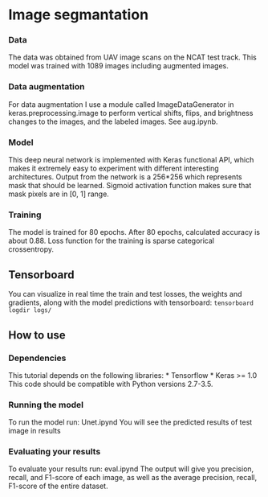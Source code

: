 # Image segmantation 
### Data 
The data was obtained from UAV image scans on the NCAT test track. This model was trained
with 1089 images including augmented images.
### Data augmentation 
For data augmentation I use a module called ImageDataGenerator in <span class=GramE>keras.preprocessing</span>.image
to perform vertical shifts, flips, and brightness changes to the images, and
the labeled images. See <span class=GramE>aug.ipynb</span>. 
### Model 
This deep neural network is implemented with Keras functional API, which makes it
extremely easy to experiment with different interesting architectures. Output
from the network is a 256*256 which represents mask that should be learned.
Sigmoid activation function makes sure that mask pixels are in <span
class=GramE>\[</span>0, 1\] range. 
### Training 
The model is trained for 80 epochs. After 80 epochs, calculated accuracy is about 0.88. Loss function for
the training is sparse categorical crossentropy. 
## Tensorboard 
You can visualize in real time the train and test losses, the <span class=GramE>weights</span>
and gradients, along with the model predictions with tensorboard: `tensorboard logdir
logs/` 
## How to use 
### Dependencies 
This tutorial depends on the following
libraries: * Tensorflow * Keras &gt;= 1.0 This code should be compatible with
Python versions 2.7-3.5. 
### Running the model 
To run the model run: Unet.ipynd
You will see the predicted results of test image in results
### Evaluating your results 
To evaluate your results run: <span class=GramE>eval.ipynd</span> The
output will give you precision, recall, and F1-score of each image, as well as
the average precision, recall, F1-score of the entire dataset.
